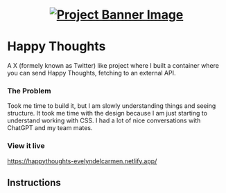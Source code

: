 <h1 align="center">
  <a href="">
    <img src="/src/assets/happy-thoughts.svg" alt="Project Banner Image">
  </a>
</h1>

# Happy Thoughts

A X (formely known as Twitter) like project where I built a container where you can send Happy Thoughts, fetching to an external API.

### The Problem
Took me time to build it, but I am slowly understanding things and seeing structure. It took me time with the design because I am just starting to understand working with CSS. I had a lot of nice conversations with ChatGPT and my team mates.

### View it live

https://happythoughts-evelyndelcarmen.netlify.app/

## Instructions


